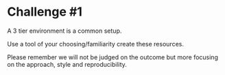 # Challenge #1

A 3 tier environment is a common setup.

Use a tool of your choosing/familiarity create these resources.

Please remember we will not be judged on the outcome but more focusing on the approach, style and reproducibility.
